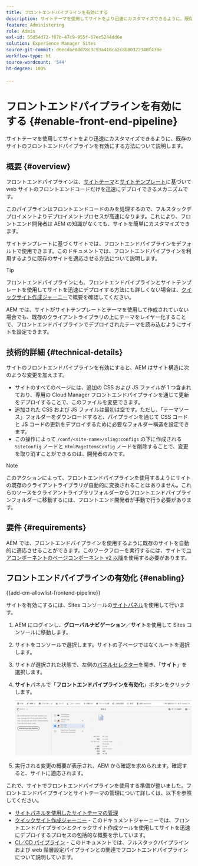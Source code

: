 ```yaml
---
title: フロントエンドパイプラインを有効にする
description: サイトテーマを使用してサイトをより迅速にカスタマイズできるように、既存のサイトのフロントエンドパイプラインを有効にする方法について説明します。
feature: Administering
role: Admin
exl-id: 55d54d72-f87b-47c9-955f-67ec5244dd6e
solution: Experience Manager Sites
source-git-commit: d6ecdae8dd78c3c93a410ca2c8b80322340f439e
workflow-type: ht
source-wordcount: '544'
ht-degree: 100%

---
```


# フロントエンドパイプラインを有効にする {#enable-front-end-pipeline}

サイトテーマを使用してサイトをより迅速にカスタマイズできるように、既存のサイトのフロントエンドパイプラインを有効にする方法について説明します。

## 概要 {#overview}

フロントエンドパイプラインは、[サイトテーマ](site-themes.md)と[サイトテンプレート](site-templates.md)に基づいて web サイトのフロントエンドコードだけを迅速にデプロイできるメカニズムです。

このパイプラインはフロントエンドコードのみを処理するので、フルスタックデプロイメントよりデプロイメントプロセスが高速になります。これにより、フロントエンド開発者は AEM の知識がなくても、サイトを簡単にカスタマイズできます。

サイトテンプレートに基づくサイトでは、フロントエンドパイプラインをデフォルトで使用できます。このドキュメントでは、フロントエンドパイプラインを利用するように既存のサイトを適応させる方法について説明します。

>[!TIP]
>
>フロントエンドパイプラインにも、フロントエンドパイプラインとサイトテンプレートを使用してサイトを迅速にデプロイする方法にも詳しくない場合は、[クイックサイト作成ジャーニー](/help/journey-sites/quick-site/overview.md)で概要を確認してください。

AEM では、サイトがサイトテンプレートとテーマを使用して作成されていない場合でも、既存のクライアントライブラリの上にテーマをレイヤー化することで、フロントエンドパイプラインでデプロイされたテーマを読み込むようにサイトを設定できます。

## 技術的詳細 {#technical-details}

サイトのフロントエンドパイプラインを有効にすると、AEM はサイト構造に次のような変更を加えます。

* サイトのすべてのページには、追加の CSS および JS ファイルが 1 つ含まれており、専用の Cloud Manager フロントエンドパイプラインを通じて更新をデプロイすることで、このファイルを変更できます。
* 追加された CSS および JS ファイルは最初は空です。ただし、「テーマソース」フォルダーをダウンロードすると、パイプラインを通じて CSS コードと JS コードの更新をデプロイするために必要なフォルダー構造を設定できます。
* この操作によって `/conf/<site-name>/sling:configs` の下に作成される `SiteConfig` ノードと `HtmlPageItemsConfig` ノードを削除することで、変更を取り消すことができるのは、開発者のみです。

>[!NOTE]
>
>このアクションによって、フロントエンドパイプラインを使用するようにサイトの既存のクライアントライブラリが自動的に変換されることはありません。これらのソースをクライアントライブラリフォルダーからフロントエンドパイプラインフォルダーに移動するには、フロントエンド開発者が手動で行う必要があります。

## 要件 {#requirements}

AEM では、フロントエンドパイプラインを使用するように既存のサイトを自動的に適応させることができます。このワークフローを実行するには、サイトで[コアコンポーネントのページコンポーネント v2 以降](https://experienceleague.adobe.com/ja/docs/experience-manager-core-components/using/wcm-components/page)を使用する必要があります。

## フロントエンドパイプラインの有効化 {#enabling}

{{add-cm-allowlist-frontend-pipeline}}

サイトを有効にするには、Sites コンソールの[サイトパネル](site-rail.md)を使用して行います。

1. AEM にログインし、**グローバルナビゲーション**／**サイト**&#x200B;を使用して Sites コンソールに移動します。
1. サイトをコンソールで選択します。サイトの子ページではなくルートを選択します。
1. サイトが選択された状態で、左側の[パネルセレクター](/help/sites-cloud/authoring/basic-handling.md#rail-selector)を開き、「**サイト**」を選択します。
1. **サイト**&#x200B;パネルで「**フロントエンドパイプラインを有効化**」ボタンをクリックします。

   ![フロントエンドパイプラインの有効化](/help/sites-cloud/administering/assets/enable-front-end-pipeline.png)

1. 実行される変更の概要が表示され、AEM から確認を求められます。確認すると、サイトに適応されます。

これで、サイトでフロントエンドパイプラインを使用する準備が整いました。フロントエンドパイプラインとサイトテーマの管理について詳しくは、以下を参照してください。

* [サイトパネルを使用したサイトテーマの管理](site-rail.md)
* [クイックサイト作成ジャーニー](/help/journey-sites/quick-site/overview.md) - このドキュメントジャーニーでは、フロントエンドパイプラインとクイックサイト作成ツールを使用してサイトを迅速にデプロイするプロセスの包括的な概要を示しています。
* [CI／CD パイプライン](/help/implementing/cloud-manager/configuring-pipelines/introduction-ci-cd-pipelines.md#front-end) - このドキュメントでは、フルスタックパイプラインおよび web 階層設定パイプラインとの関連でフロントエンドパイプラインについて説明しています。
